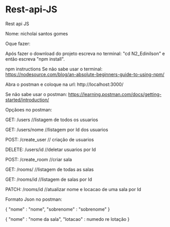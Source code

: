 # Rest-api-JS
Rest api JS


Nome: nicholai santos gomes





Oque fazer: 


Após fazer o download do projeto escreva no terminal: "cd N2_Edinilson" e então escreva "npm install".


npm instructions Se não sabe usar o terminal: https://nodesource.com/blog/an-absolute-beginners-guide-to-using-npm/



Abra o postman e coloque na url: http://localhost:3000/


Se não sabe usar o postman: https://learning.postman.com/docs/getting-started/introduction/



Opçãoes no postman: 


GET: /users //listagem de todos os usuarios


GET: /users/nome //listagem por Id dos usuarios


POST: /create_user // criação de usuarios


DELETE: /users/id //deletar usuarios por Id


POST: /create_room //criar sala


GET: /rooms/ //listagem de todas as salas


GET: /rooms/id //listagem de salas por Id


PATCH: /rooms/id //atualizar nome e locacao de uma sala por Id




Formato Json no postman:


{
    "nome" : "nome",
    "sobrenome" : "sobrenome"
}



{
    "nome" : "nome da sala",
    "lotacao" : numedo re lotação
}
